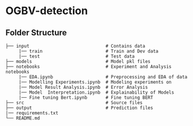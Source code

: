 # OGBV-detection

## Folder Structure
    
    ├── input                             # Contains data 
         |── train                        # Train and Dev data
         |── test                         # Test data
    ├── models                            # Model pkl files  
    ├── notebooks                         # Experiment and Analysis notebooks 
         |── EDA.ipynb                    # Preprocessing and EDA of data
         |── Modelling Experiments.ipynb  # Modeling experiments on 
         |── Model Result Analysis.ipynb  # Error Analysis 
         |── Model  Interpretation.ipynb  # Explainability of Models
         |── Fine tuning Bert.ipynb       # Fine tuning BERT
    ├── src                               # Source files
    ├── output                            # Prediction files
    |── requirements.txt
    └── README.md                   
